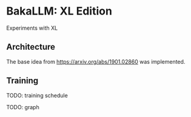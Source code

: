 # BakaLLM: XL Edition

Experiments with XL

## Architecture 

The base idea from https://arxiv.org/abs/1901.02860 was implemented.

## Training
TODO: training schedule

TODO: graph

